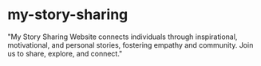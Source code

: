 # my-story-sharing
"My Story Sharing Website connects individuals through inspirational, motivational, and personal stories, fostering empathy and community. Join us to share, explore, and connect."
